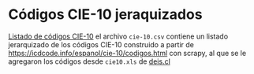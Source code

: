 # Códigos CIE-10 jeraquizados
[Listado de códigos CIE-10](https://github.com/verasativa/CIE-10/raw/master/cie-10.csv) el archivo ```cie-10.csv``` contiene un listado jerarquizado de los códigos CIE-10 construido a partir de https://icdcode.info/espanol/cie-10/codigos.html con scrapy, al que se le agregaron los códigos desde ```cie10.xls``` de [deis.cl](http://www.deis.cl/actualizaciones-de-la-cie-10-a-diciembre-de-2013/)